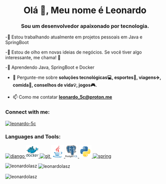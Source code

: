
<h1 align="center">Olá 👋, Meu nome é Leonardo</h1>
<h3 align="center">Sou um desenvolvedor apaixonado por tecnologia.</h3>

-🔭 Estou trabalhando atualmente em projetos pessoais em Java e SpringBoot

-👯 Estou de olho em novas ideias de negócios. Se você tiver algo interessante, me chama! 🚀

-🌱 Aprendendo Java, SpringBoot e Docker

- 💬 Pergunte-me sobre **soluções tecnológicas💻, esportes🏈, viagens✈️, comida🍔, conselhos de vida💡, jogos🎮.**

- 📫 Como me contatar **leonardo_5c@proton.me**

<h3 align="left">Connect with me:</h3>
<p align="left">
<a href="https://linkedin.com/in/leonardo-5c" target="blank"><img align="center" src="https://raw.githubusercontent.com/rahuldkjain/github-profile-readme-generator/master/src/images/icons/Social/linked-in-alt.svg" alt="leonardo-5c" height="30" width="40" /></a>
</p>

<h3 align="left">Languages and Tools:</h3>
<p align="left"> <a href="https://www.djangoproject.com/" target="_blank" rel="noreferrer"> <img src="https://cdn.worldvectorlogo.com/logos/django.svg" alt="django" width="40" height="40"/> </a> <a href="https://www.docker.com/" target="_blank" rel="noreferrer"> <img src="https://raw.githubusercontent.com/devicons/devicon/master/icons/docker/docker-original-wordmark.svg" alt="docker" width="40" height="40"/> </a> <a href="https://git-scm.com/" target="_blank" rel="noreferrer"> <img src="https://www.vectorlogo.zone/logos/git-scm/git-scm-icon.svg" alt="git" width="40" height="40"/> </a> <a href="https://www.java.com" target="_blank" rel="noreferrer"> <img src="https://raw.githubusercontent.com/devicons/devicon/master/icons/java/java-original.svg" alt="java" width="40" height="40"/> </a> <a href="https://www.postgresql.org" target="_blank" rel="noreferrer"> <img src="https://raw.githubusercontent.com/devicons/devicon/master/icons/postgresql/postgresql-original-wordmark.svg" alt="postgresql" width="40" height="40"/> </a> <a href="https://www.python.org" target="_blank" rel="noreferrer"> <img src="https://raw.githubusercontent.com/devicons/devicon/master/icons/python/python-original.svg" alt="python" width="40" height="40"/> </a> <a href="https://spring.io/" target="_blank" rel="noreferrer"> <img src="https://www.vectorlogo.zone/logos/springio/springio-icon.svg" alt="spring" width="40" height="40"/> </a> </p>

<p><img align="left" src="https://github-readme-stats.vercel.app/api/top-langs?username=leonardolasz&show_icons=true&locale=en&layout=compact" alt="leonardolasz" /></p>

<p>&nbsp;<img align="center" src="https://github-readme-stats.vercel.app/api?username=leonardolasz&show_icons=true&locale=en" alt="leonardolasz" /></p>

<p><img align="center" src="https://github-readme-streak-stats.herokuapp.com/?user=leonardolasz&" alt="leonardolasz" /></p>

